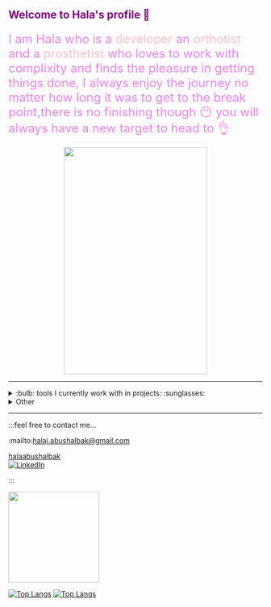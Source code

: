## <p style="color:purple"> Welcome to Hala's profile :purple_heart:</p>

<font color="violet" size=5> I am Hala who is a <font color= "pink"> developer </font> an <font color= "pink"> orthotist </font> and a <font color= "pink"> prosthetist </font> who loves to work with complixity and finds the pleasure in getting things done, I always enjoy the journey no matter how long it was to get to the break point,there is no finishing though :no_mouth: you will always have a new target to head to :ok_hand:</font>

<center><img src="https://user-images.githubusercontent.com/74038190/215283295-44de9069-d569-4963-ba8f-264443a54c6d.gif" width="75%" height="450"></center>

---

<details >
<summary> 
 :bulb: tools I currently work with in projects: :sunglasses:
</summary>

<img align="right" src="https://pbs.twimg.com/media/E43JZXaXwAEjhzf?format=png&name=small">
<details>

<summary><font style="color:orange" background-color:lightyellow >Backend</font></summary>

- ![SQL](https://img.shields.io/badge/sql-%2307205e.svg?style=for-the-badge&logo=sql&logoColor=white)
- ![JWT](https://img.shields.io/badge/JWT-000000?style=for-the-badge&logo=JSON%20web%20tokens&logoColor=black&color=F7DF1E)
- ![Axios](https://img.shields.io/badge/axios-680ddf?&style=for-the-badge&logo=axios&logoColor=white)
- ![Nodejs](https://img.shields.io/badge/Node%20js-339933?style=for-the-badge&logo=nodedotjs&logoColor=white)
- ![MongoDB](https://img.shields.io/badge/MongoDB-4EA94B?style=for-the-badge&logo=mongodb&logoColor=white)
- ![Firebase](https://img.shields.io/badge/Firebase-039BE5?style=for-the-badge&logo=Firebase&logoColor=white)
- ![Postman](https://img.shields.io/badge/Postman-FF6C37?style=for-the-badge&logo=Postman&logoColor=white)
- ![MD](https://img.shields.io/badge/Markdown-000000?style=for-the-badge&logo=markdown&logoColor=red&color=F7DF1E)
- ![JS](https://img.shields.io/badge/JavaScript-323330?style=for-the-badge&logo=javascript&logoColor=F7DF1E)
- ![PG](https://img.shields.io/badge/PostgreSQL-316292?style=for-the-badge&logo=postgresql&logoColor=white)
- ![Visual Studio Code](https://img.shields.io/badge/Visual%20Studio%20Code-0078d7.svg?style=for-the-badge&logo=visual-studio-code&logoColor=white)

</details>

<details>
<summary>FrontEnd</summary>

- ![Vite](https://img.shields.io/badge/vite-%23646CFF.svg?style=for-the-badge&logo=vite&logoColor=white)
- ![CSS3](https://img.shields.io/badge/css3-%231572B6.svg?style=for-the-badge&logo=css3&logoColor=white)
- ![Axios](https://img.shields.io/badge/axios-680ddf?&style=for-the-badge&logo=axios&logoColor=white)
- ![Reactjs](https://img.shields.io/badge/React-20232A?style=for-the-badge&logo=react&logoColor=61DAFB)
- ![Redux](https://img.shields.io/badge/redux-%23593d88.svg?style=for-the-badge&logo=redux&logoColor=white)
- ![HTML5](https://img.shields.io/badge/html5-%23E34F26.svg?style=for-the-badge&logo=html5&logoColor=white)
- ![JS](https://img.shields.io/badge/JavaScript-323330?style=for-the-badge&logo=javascript&logoColor=F7DF1E)
- ![TailwindCSS](https://img.shields.io/badge/tailwindcss-%2338B2AC.svg?style=for-the-badge&logo=tailwind-css&logoColor=white)
- ![Visual Studio Code](https://img.shields.io/badge/Visual%20Studio%20Code-0078d7.svg?style=for-the-badge&logo=visual-studio-code&logoColor=white)

</details>
</details>

<details>
<summary>Other</summary>

- ![Git](https://img.shields.io/badge/git-%23F05033.svg?style=for-the-badge&logo=git&logoColor=white)
- ![Canva](https://img.shields.io/badge/Canva-%2300C4CC.svg?&style=for-the-badge&logo=Canva&logoColor=white)
- ![GitHub](https://img.shields.io/badge/github-%23121011.svg?style=for-the-badge&logo=github&logoColor=white)
- ![Trello](https://img.shields.io/badge/Trello-0052CC?style=for-the-badge&logo=trello&logoColor=white)
- ![Netlify](https://img.shields.io/badge/netlify-%23000000.svg?style=for-the-badge&logo=netlify&logoColor=#00C7B7)
- ![Render](https://img.shields.io/badge/Render-%46E3B7.svg?style=for-the-badge&logo=render&logoColor=white)

</details>

---

:::feel free to contact me…

:mailto:halaj.abushalbak@gmail.com

<a style="color:dampblue" href="https://www.linkedin.com/in/halaabushalbak/"> halaabushalbak </a> <br>
<a  href="https://www.linkedin.com/in/halaabushalbak/">![LinkedIn](https://img.shields.io/badge/LinkedIn-0077B5?style=for-the-badge&logo=linkedin&logoColor=white)</a>

:::

<img height="180em" src="https://github-readme-stats.vercel.app/api?username=HalaAbuShalbak&show_icons=true&hide_border=false&&count_private=true&include_all_commits=true" />


[![Top Langs](https://github-readme-stats.vercel.app/api/top-langs/?username=HalaAbuShalbak&size_weight=0&count_weight=1)](https://github.com/HalaAbuShalbak/github-readme-stats)
[![Top Langs](https://github-readme-stats.vercel.app/api/top-langs/?username=HalaAbuShalbak&layout=pie)](https://github.com/HalaAbuShalbak/github-readme-stats)